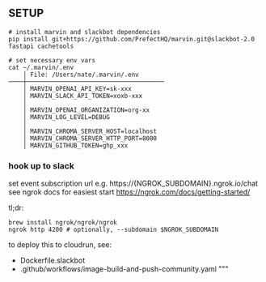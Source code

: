 ## SETUP
```console
# install marvin and slackbot dependencies
pip install git+https://github.com/PrefectHQ/marvin.git@slackbot-2.0 fastapi cachetools

# set necessary env vars
cat ~/.marvin/.env
    │ File: /Users/nate/.marvin/.env
────┼──────────────────────────────────────
    │ MARVIN_OPENAI_API_KEY=sk-xxx
    │ MARVIN_SLACK_API_TOKEN=xoxb-xxx
    │
    │ MARVIN_OPENAI_ORGANIZATION=org-xx
    │ MARVIN_LOG_LEVEL=DEBUG
    │
    │ MARVIN_CHROMA_SERVER_HOST=localhost
    │ MARVIN_CHROMA_SERVER_HTTP_PORT=8000
    │ MARVIN_GITHUB_TOKEN=ghp_xxx
```

### hook up to slack
set event subscription url e.g. https://{NGROK_SUBDOMAIN}.ngrok.io/chat
see ngrok docs for easiest start https://ngrok.com/docs/getting-started/

tl;dr:
```console
brew install ngrok/ngrok/ngrok
ngrok http 4200 # optionally, --subdomain $NGROK_SUBDOMAIN
```
to deploy this to cloudrun, see:
- Dockerfile.slackbot
- .github/workflows/image-build-and-push-community.yaml
"""